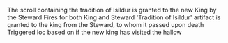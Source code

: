The scroll containing the tradition of Isildur is granted to the new King by the Steward
Fires for both King and Steward
'Tradition of Isildur' artifact is granted to the king from the Steward, to whom it passed upon death
Triggered loc based on if the new king has visited the hallow